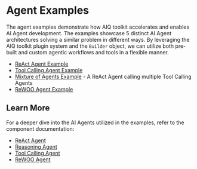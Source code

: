 <!--
SPDX-FileCopyrightText: Copyright (c) 2025, NVIDIA CORPORATION & AFFILIATES. All rights reserved.
SPDX-License-Identifier: Apache-2.0

Licensed under the Apache License, Version 2.0 (the "License");
you may not use this file except in compliance with the License.
You may obtain a copy of the License at

http://www.apache.org/licenses/LICENSE-2.0

Unless required by applicable law or agreed to in writing, software
distributed under the License is distributed on an "AS IS" BASIS,
WITHOUT WARRANTIES OR CONDITIONS OF ANY KIND, either express or implied.
See the License for the specific language governing permissions and
limitations under the License.
-->

# Agent Examples

The agent examples demonstrate how AIQ toolkit accelerates and enables AI Agent development.
The examples showcase 5 distinct AI Agent architectures solving a similar problem in different ways. By leveraging the AIQ toolkit plugin system and the `Builder` object, we can utilize both pre-built and custom agentic workflows and tools in a flexible manner.


* [ReAct Agent Example](./react/README.md)
* [Tool Calling Agent Example](./tool_calling/README.md)
* [Mixture of Agents Example](./mixture_of_agents/README.md) - A ReAct Agent calling multiple Tool Calling Agents
* [ReWOO Agent Example](./rewoo/README.md)
## Learn More

For a deeper dive into the AI Agents utilized in the examples, refer to the component documentation:
- [ReAct Agent](../../docs/source/workflows/about/react-agent.md)
- [Reasoning Agent](../../docs/source/workflows/about/reasoning-agent.md)
- [Tool Calling Agent](../../docs/source/workflows/about/tool-calling-agent.md)
- [ReWOO Agent](../../docs/source/workflows/about/rewoo-agent.md)
